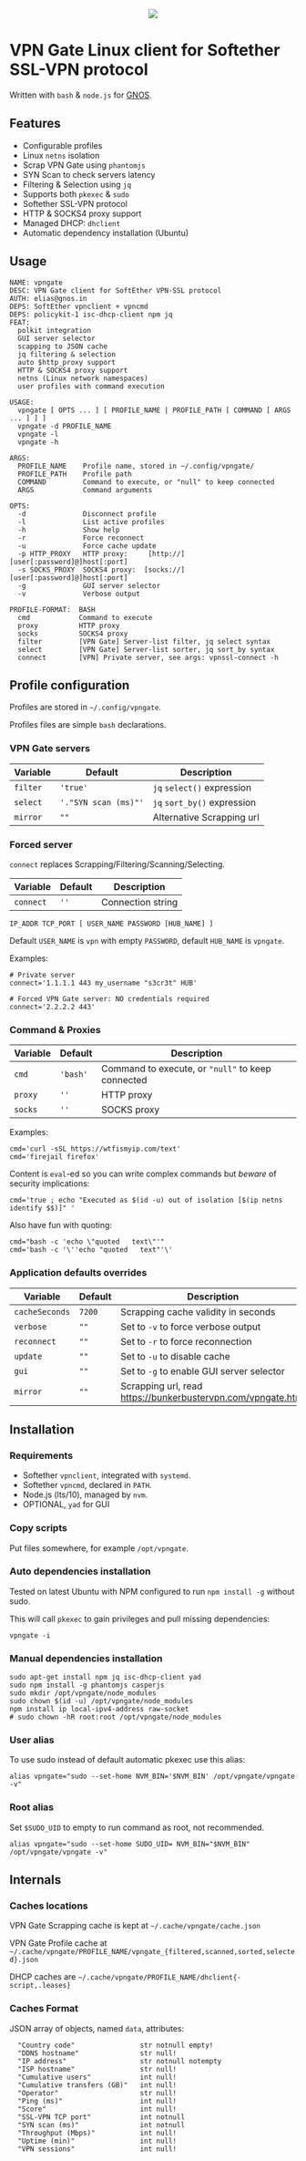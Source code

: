 <div align="center"><p align="center"><img src="https://gnos.in/img/shot/common/gnos-vpngate_0.png"></img></p></div>

# VPN Gate Linux client for Softether SSL-VPN protocol

Written with `bash` & `node.js` for [GNOS](https://gnos.in).

## Features

- Configurable profiles
- Linux `netns` isolation
- Scrap VPN Gate using `phantomjs`
- SYN Scan to check servers latency
- Filtering & Selection using `jq`
- Supports both `pkexec` & `sudo`
- Softether SSL-VPN protocol
- HTTP & SOCKS4 proxy support
- Managed DHCP: `dhclient`
- Automatic dependency installation (Ubuntu)

## Usage

```
NAME: vpngate
DESC: VPN Gate client for SoftEther VPN-SSL protocol
AUTH: elias@gnos.in
DEPS: SoftEther vpnclient + vpncmd
DEPS: policykit-1 isc-dhcp-client npm jq
FEAT:
  polkit integration
  GUI server selector
  scapping to JSON cache
  jq filtering & selection
  auto $http_proxy support
  HTTP & SOCKS4 proxy support
  netns (Linux network namespaces)
  user profiles with command execution

USAGE:
  vpngate [ OPTS ... ] [ PROFILE_NAME | PROFILE_PATH [ COMMAND [ ARGS ... ] ] ]
  vpngate -d PROFILE_NAME
  vpngate -l
  vpngate -h

ARGS:
  PROFILE_NAME    Profile name, stored in ~/.config/vpngate/
  PROFILE_PATH    Profile path
  COMMAND         Command to execute, or "null" to keep connected
  ARGS            Command arguments

OPTS:
  -d              Disconnect profile
  -l              List active profiles
  -h              Show help
  -r              Force reconnect
  -u              Force cache update
  -p HTTP_PROXY   HTTP proxy:     [http://][user[:password]@]host[:port]
  -s SOCKS_PROXY  SOCKS4 proxy:  [socks://][user[:password]@]host[:port]
  -g              GUI server selector
  -v              Verbose output

PROFILE-FORMAT:  BASH
  cmd            Command to execute
  proxy          HTTP proxy
  socks          SOCKS4 proxy
  filter         [VPN Gate] Server-list filter, jq select syntax
  select         [VPN Gate] Server-list sorter, jq sort_by syntax
  connect        [VPN] Private server, see args: vpnssl-connect -h

```

## Profile configuration

Profiles are stored in `~/.config/vpngate`.

Profiles files are simple `bash` declarations.

### VPN Gate servers

| Variable |       Default        |         Description         |
|----------|----------------------|-----------------------------|
| `filter` | `'true'`             | `jq` `select()` expression  |
| `select` | `'."SYN scan (ms)"'` | `jq` `sort_by()` expression |
| `mirror` | `""`                 | Alternative Scrapping url   |

<!--
Examples:

```
```
-->

### Forced server

`connect` replaces Scrapping/Filtering/Scanning/Selecting.

|  Variable | Default |    Description    |
|-----------|---------|-------------------|
| `connect` | `''`    | Connection string |

```
IP_ADDR TCP_PORT [ USER_NAME PASSWORD [HUB_NAME] ]
```

Default `USER_NAME` is `vpn` with empty `PASSWORD`, default `HUB_NAME` is `vpngate`.

Examples:

```
# Private server
connect='1.1.1.1 443 my_username "s3cr3t" HUB'

# Forced VPN Gate server: NO credentials required
connect='2.2.2.2 443'
```

### Command & Proxies

| Variable | Default  |                    Description                    |
|----------|----------|---------------------------------------------------|
| `cmd`    | `'bash'` | Command to execute, or `"null"` to keep connected |
| `proxy`  | `''`     | HTTP proxy                                        |
| `socks`  | `''`     | SOCKS proxy                                       |

Examples:

```
cmd='curl -sSL https://wtfismyip.com/text'
cmd='firejail firefox'
```

Content is `eval`-ed so you can write complex commands but *beware* of security implications:

```
cmd='true ; echo "Executed as $(id -u) out of isolation [$(ip netns identify $$)]" '
```

Also have fun with quoting:

```
cmd="bash -c 'echo \"quoted   text\"'"
cmd='bash -c '\''echo "quoted   text"'\'
```

### Application defaults overrides

|    Variable    | Default |                          Description                           |
|----------------|---------|----------------------------------------------------------------|
| `cacheSeconds` | `7200`  | Scrapping cache validity in seconds                            |
| `verbose`      | `""`    | Set to `-v` to force verbose output                            |
| `reconnect`    | `""`    | Set to `-r` to force reconnection                              |
| `update`       | `""`    | Set to `-u` to disable cache                                   |
| `gui`          | `""`    | Set to `-g` to enable GUI server selector                      |
| `mirror`       | `""`    | Scrapping url, read <https://bunkerbustervpn.com/vpngate.html> |

## Installation

### Requirements

- Softether `vpnclient`, integrated with `systemd`.
- Softether `vpncmd`, declared in `PATH`.
- Node.js (lts/10), managed by `nvm`.
- OPTIONAL, `yad` for GUI

### Copy scripts

Put files somewhere, for example `/opt/vpngate`.

### Auto dependencies installation

Tested on latest Ubuntu with NPM configured to run `npm install -g` without sudo.

This will call `pkexec` to gain privileges and pull missing dependencies:

```
vpngate -i
```

### Manual dependencies installation

```
sudo apt-get install npm jq isc-dhcp-client yad
sudo npm install -g phantomjs casperjs
sudo mkdir /opt/vpngate/node_modules
sudo chown $(id -u) /opt/vpngate/node_modules
npm install ip local-ipv4-address raw-socket
# sudo chown -hR root:root /opt/vpngate/node_modules
```

### User alias

To use sudo instead of default automatic pkexec use this alias:

```
alias vpngate="sudo --set-home NVM_BIN='$NVM_BIN' /opt/vpngate/vpngate -v"
```

### Root alias

Set `$SUDO_UID` to empty to run command as root, not recommended.

```
alias vpngate="sudo --set-home SUDO_UID= NVM_BIN="$NVM_BIN" /opt/vpngate/vpngate -v"
```

## Internals

### Caches locations

VPN Gate Scrapping cache is kept at
`~/.cache/vpngate/cache.json`

VPN Gate Profile cache at
`~/.cache/vpngate/PROFILE_NAME/vpngate_{filtered,scanned,sorted,selected}.json`

DHCP caches are
`~/.cache/vpngate/PROFILE_NAME/dhclient{-script,.leases}`

### Caches Format
JSON array of objects, named `data`, attributes:

```
  "Country code"                str notnull empty!
  "DDNS hostname"               str null!
  "IP address"                  str notnull notempty
  "ISP hostname"                str null!
  "Cumulative users"            int null!
  "Cumulative transfers (GB)"   int null!
  "Operator"                    str null!
  "Ping (ms)"                   int null!
  "Score"                       int null!
  "SSL-VPN TCP port"            int notnull
  "SYN scan (ms)"               int notnull
  "Throughput (Mbps)"           int null!
  "Uptime (min)"                int null!
  "VPN sessions"                int null!
```
